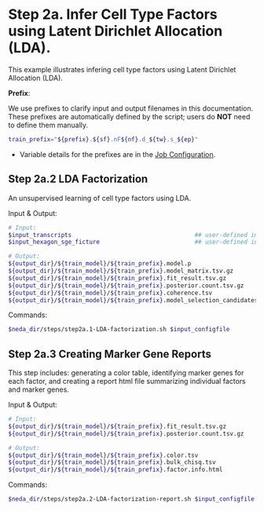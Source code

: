 # Step 2a. Infer Cell Type Factors using Latent Dirichlet Allocation (LDA).
This example illustrates infering cell type factors using Latent Dirichlet Allocation (LDA). 

**Prefix**:

We use prefixes to clarify input and output filenames in this documentation. These prefixes are automatically defined by the script; users do **NOT** need to define them manually.

```bash
train_prefix="${prefix}.${sf}.nF${nf}.d_${tw}.s_${ep}"
```

* Variable details for the prefixes are in the [Job Configuration](./job_config.md).

## Step 2a.2 LDA Factorization
An unsupervised learning of cell type factors using LDA.

Input & Output:
```bash
# Input:
$input_transcripts                                   ## user-defined input SGE in FICTURE-compatible format
$input_hexagon_sge_ficture                           ## user-defined input hexagon SGE in FICTURE-compatible format

# Output: 
${output_dir}/${train_model}/${train_prefix}.model.p
${output_dir}/${train_model}/${train_prefix}.model_matrix.tsv.gz
${output_dir}/${train_model}/${train_prefix}.fit_result.tsv.gz
${output_dir}/${train_model}/${train_prefix}.posterior.count.tsv.gz
${output_dir}/${train_model}/${train_prefix}.coherence.tsv
${output_dir}/${train_model}/${train_prefix}.model_selection_candidates.p
```

Commands:
```bash
$neda_dir/steps/step2a.1-LDA-factorization.sh $input_configfile
```

## Step 2a.3 Creating Marker Gene Reports
This step includes: generating a color table, identifying marker genes for each factor, and creating a report html file summarizing individual factors and marker genes.

Input & Output:
```bash
# Input:
${output_dir}/${train_model}/${train_prefix}.fit_result.tsv.gz
${output_dir}/${train_model}/${train_prefix}.posterior.count.tsv.gz

# Output: 
${output_dir}/${train_model}/${train_prefix}.color.tsv
${output_dir}/${train_model}/${train_prefix}.bulk_chisq.tsv
${output_dir}/${train_model}/${train_prefix}.factor.info.html
```

Commands:
```bash
$neda_dir/steps/step2a.2-LDA-factorization-report.sh $input_configfile
```